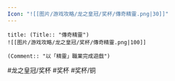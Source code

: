 ```yaml
---
Icon: "![[图片/游戏攻略/龙之皇冠/奖杯/傳奇精靈.png|30]]"
---
```

```ad-common-bronze-trophy
title: (Title:: "傳奇精靈")
![[图片/游戏攻略/龙之皇冠/奖杯/傳奇精靈.png|100]]

(Comment:: "以「精靈」職業完成遊戲")
```

#龙之皇冠/奖杯 #奖杯 #奖杯/铜
